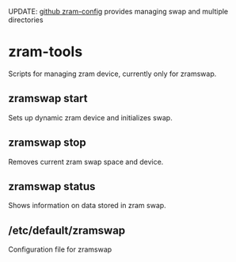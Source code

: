 UPDATE: [github zram-config](https://github.com/ecdye/zram-config) provides managing swap and multiple directories

zram-tools
==========

Scripts for managing zram device, currently only for zramswap.

zramswap start
--------------

Sets up dynamic zram device and initializes swap.

zramswap stop
-------------

Removes current zram swap space and device.

zramswap status
---------------

Shows information on data stored in zram swap.

/etc/default/zramswap
---------------------

Configuration file for zramswap
